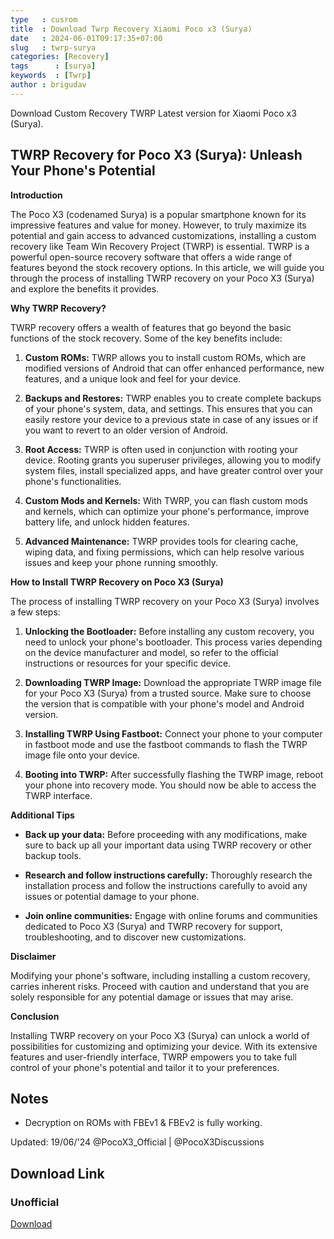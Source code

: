 ```yaml
---
type   : cusrom
title  : Download Twrp Recovery Xiaomi Poco x3 (Surya)
date   : 2024-06-01T09:17:35+07:00
slug   : twrp-surya
categories: [Recovery]
tags      : [surya]
keywords  : [Twrp]
author : brigudav
---
```


Download Custom Recovery TWRP Latest version for Xiaomi Poco x3 (Surya).

## TWRP Recovery for Poco X3 (Surya): Unleash Your Phone's Potential

**Introduction**

The Poco X3 (codenamed Surya) is a popular smartphone known for its impressive features and value for money. However, to truly maximize its potential and gain access to advanced customizations, installing a custom recovery like Team Win Recovery Project (TWRP) is essential. TWRP is a powerful open-source recovery software that offers a wide range of features beyond the stock recovery options. In this article, we will guide you through the process of installing TWRP recovery on your Poco X3 (Surya) and explore the benefits it provides.

**Why TWRP Recovery?**

TWRP recovery offers a wealth of features that go beyond the basic functions of the stock recovery. Some of the key benefits include:

1. **Custom ROMs:** TWRP allows you to install custom ROMs, which are modified versions of Android that can offer enhanced performance, new features, and a unique look and feel for your device.

2. **Backups and Restores:** TWRP enables you to create complete backups of your phone's system, data, and settings. This ensures that you can easily restore your device to a previous state in case of any issues or if you want to revert to an older version of Android.

3. **Root Access:** TWRP is often used in conjunction with rooting your device. Rooting grants you superuser privileges, allowing you to modify system files, install specialized apps, and have greater control over your phone's functionalities.

4. **Custom Mods and Kernels:** With TWRP, you can flash custom mods and kernels, which can optimize your phone's performance, improve battery life, and unlock hidden features.

5. **Advanced Maintenance:** TWRP provides tools for clearing cache, wiping data, and fixing permissions, which can help resolve various issues and keep your phone running smoothly.

**How to Install TWRP Recovery on Poco X3 (Surya)**

The process of installing TWRP recovery on your Poco X3 (Surya) involves a few steps:

1. **Unlocking the Bootloader:** Before installing any custom recovery, you need to unlock your phone's bootloader. This process varies depending on the device manufacturer and model, so refer to the official instructions or resources for your specific device.

2. **Downloading TWRP Image:** Download the appropriate TWRP image file for your Poco X3 (Surya) from a trusted source. Make sure to choose the version that is compatible with your phone's model and Android version.

3. **Installing TWRP Using Fastboot:** Connect your phone to your computer in fastboot mode and use the fastboot commands to flash the TWRP image file onto your device.

4. **Booting into TWRP:** After successfully flashing the TWRP image, reboot your phone into recovery mode. You should now be able to access the TWRP interface.

**Additional Tips**

* **Back up your data:** Before proceeding with any modifications, make sure to back up all your important data using TWRP recovery or other backup tools.

* **Research and follow instructions carefully:** Thoroughly research the installation process and follow the instructions carefully to avoid any issues or potential damage to your phone.

* **Join online communities:** Engage with online forums and communities dedicated to Poco X3 (Surya) and TWRP recovery for support, troubleshooting, and to discover new customizations.

**Disclaimer**

Modifying your phone's software, including installing a custom recovery, carries inherent risks. Proceed with caution and understand that you are solely responsible for any potential damage or issues that may arise.

**Conclusion**

Installing TWRP recovery on your Poco X3 (Surya) can unlock a world of possibilities for customizing and optimizing your device. With its extensive features and user-friendly interface, TWRP empowers you to take full control of your phone's potential and tailor it to your preferences.

## Notes
- Decryption on ROMs with FBEv1 & FBEv2 is fully working.

Updated: 19/06/'24
@PocoX3_Official | @PocoX3Discussions

## Download Link
### Unofficial
[Download](https://t.me/POCOHUB_Cloud/2173)

